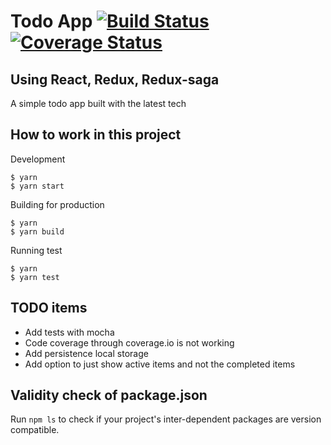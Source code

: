 # Todo App [![Build Status](https://travis-ci.org/arnabk/TodoApp.svg?branch=master)](https://travis-ci.org/arnabk/TodoApp) [![Coverage Status](https://coveralls.io/repos/github/arnabk/TodoApp/badge.svg?branch=master)](https://coveralls.io/github/arnabk/TodoApp?branch=master)

## Using React, Redux, Redux-saga

A simple todo app built with the latest tech

## How to work in this project

Development

    $ yarn 
    $ yarn start
    
Building for production
    
    $ yarn
    $ yarn build
    
Running test

    $ yarn
    $ yarn test

## TODO items

- Add tests with mocha
- Code coverage through coverage.io is not working
- Add persistence local storage
- Add option to just show active items and not the completed items 


## Validity check of package.json

Run `npm ls` to check if your project's inter-dependent packages are version compatible.

